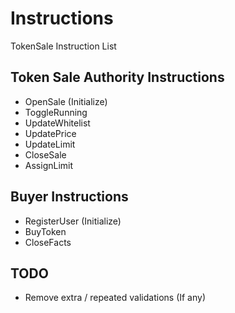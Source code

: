 # Instructions

TokenSale Instruction List

## Token Sale Authority Instructions

- OpenSale (Initialize)
- ToggleRunning
- UpdateWhitelist
- UpdatePrice
- UpdateLimit
- CloseSale
- AssignLimit

## Buyer Instructions
- RegisterUser (Initialize)
- BuyToken
- CloseFacts


## TODO
- Remove extra / repeated validations (If any)
